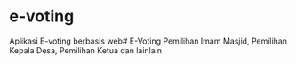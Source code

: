 # e-voting

Aplikasi E-voting berbasis web# E-Voting 
Pemilihan Imam Masjid, Pemilihan Kepala Desa, Pemilihan Ketua dan lainlain
